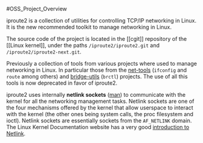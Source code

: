 #OSS_Project_Overview 

iproute2 is a collection of utilities for controlling TCP/IP networking in Linux. It is the new recommended toolkit to manage networking in Linux.

The source code of the project is located in the [[cgit]] repository of the [[Linux kernel]], under the paths `/iproute2/iproute2.git` and `/iproute2/iproute2-next.git`.

Previously a collection of tools from various projects where used to manage networking in Linux. In particular those from the [net-tools](https://net-tools.sourceforge.io/) (`ifconfig` and `route` among others) and [bridge-utils](https://git.kernel.org/pub/scm/network/bridge/bridge-utils.git/) (`brctl`) projects. The use of all this tools is now deprecated in favor of iproute2.

iproute2 uses internally **netlink sockets** ([man](https://man7.org/linux/man-pages/man7/netlink.7.html)) to communicate with the kernel for all the networking management tasks. Netlink sockets are one of the four mechanisms offered by the kernel that allow userspace to interact with the kernel (the other ones being system calls, the proc filesystem and ioctl). Netlink sockets are essentially sockets from the `AF_NETLINK` domain. The Linux Kernel Documentation website has a very good [introduction to Netlink](https://docs.kernel.org/next/userspace-api/netlink/intro.html).